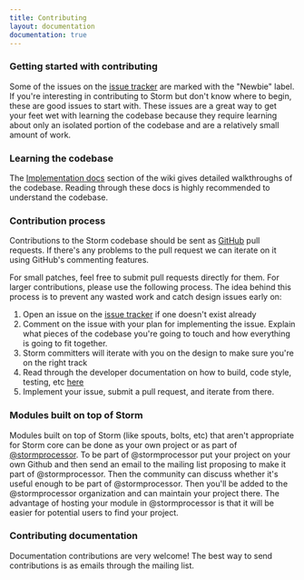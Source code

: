 ```yaml
---
title: Contributing
layout: documentation
documentation: true
---
```


### Getting started with contributing

Some of the issues on the [issue tracker](https://issues.apache.org/jira/browse/STORM) are marked with the "Newbie" label. If you're interesting in contributing to Storm but don't know where to begin, these are good issues to start with. These issues are a great way to get your feet wet with learning the codebase because they require learning about only an isolated portion of the codebase and are a relatively small amount of work.

### Learning the codebase

The [Implementation docs](Implementation-docs.html) section of the wiki gives detailed walkthroughs of the codebase. Reading through these docs is highly recommended to understand the codebase.

### Contribution process

Contributions to the Storm codebase should be sent as [GitHub](https://github.com/apache/storm) pull requests. If there's any problems to the pull request we can iterate on it using GitHub's commenting features.

For small patches, feel free to submit pull requests directly for them. For larger contributions, please use the following process. The idea behind this process is to prevent any wasted work and catch design issues early on:

1. Open an issue on the [issue tracker](https://issues.apache.org/jira/browse/STORM) if one doesn't exist already
2. Comment on the issue with your plan for implementing the issue. Explain what pieces of the codebase you're going to touch and how everything is going to fit together.
3. Storm committers will iterate with you on the design to make sure you're on the right track
4. Read through the developer documentation on how to build, code style, testing, etc [here](https://github.com/apache/storm/blob/master/DEVELOPER.md) 
5. Implement your issue, submit a pull request, and iterate from there. 

### Modules built on top of Storm

Modules built on top of Storm (like spouts, bolts, etc) that aren't appropriate for Storm core can be done as your own project or as part of [@stormprocessor](https://github.com/stormprocessor). To be part of @stormprocessor put your project on your own Github and then send an email to the mailing list proposing to make it part of @stormprocessor. Then the community can discuss whether it's useful enough to be part of @stormprocessor. Then you'll be added to the @stormprocessor organization and can maintain your project there. The advantage of hosting your module in @stormprocessor is that it will be easier for potential users to find your project.

### Contributing documentation

Documentation contributions are very welcome! The best way to send contributions is as emails through the mailing list.

